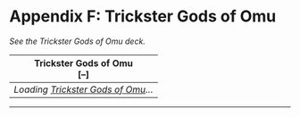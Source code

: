 # Appendix F: Trickster Gods of Omu

*See the Trickster Gods of Omu deck.*

<table class="rd__b-special rd__b-data rd__b-data--stats">
		<thead>
			<tr>
				<th class="rd__data-embed-header ve-text-left" colspan="6" data-rd-data-embed-header="true">
					<div class="w-100 split-v-center">
						<div class="ve-flex-v-center w-100 min-w-0">
							<span class="rd__data-embed-name ve-hidden">Trickster Gods of Omu</span>
							<span class="rd__data-embed-name-expanded ve-text-right pr-2 w-100 "></span>
						</div>
						<span class="rd__data-embed-toggle">[–]</span>
					</div>
				</th>
			</tr>
		</thead><tbody class="" data-rd-embedded-data-render-target="true"><tr>
			<td colspan="6" data-rd-tag="deck" data-rd-uid="Trickster Gods of Omu|ToA" data-rd-page="decks.html" data-rd-source="ToA" data-rd-hash="trickster%20gods%20of%20omu_toa" data-rd-name="Trickster Gods of Omu" data-rd-display-name="Trickster Gods of Omu" data-rd-style="" data-rd-entry-data="{}">
				<i>Loading <a href="decks.html#trickster%20gods%20of%20omu_toa" onmouseover="Renderer.hover.pHandleLinkMouseOver(event, this)" onmouseleave="Renderer.hover.handleLinkMouseLeave(event, this)" onmousemove="Renderer.hover.handleLinkMouseMove(event, this)" onclick="Renderer.hover.handleLinkClick(event, this)" ondragstart="Renderer.hover.handleLinkDragStart(event, this)" data-vet-page="decks.html" data-vet-source="ToA" data-vet-hash="trickster%20gods%20of%20omu_toa" ontouchstart="Renderer.hover.handleTouchStart(event, this)" >Trickster Gods of Omu</a>…</i>
				<style onload="Renderer.events.handleLoad_inlineStatblock(this)"></style>
			</td>
		</tr></tbody></table>

------